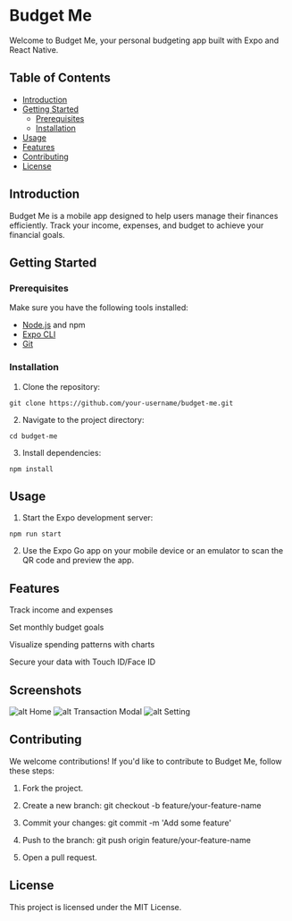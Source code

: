 # Budget Me

Welcome to Budget Me, your personal budgeting app built with Expo and React Native.

## Table of Contents

- [Introduction](#introduction)
- [Getting Started](#getting-started)
  - [Prerequisites](#prerequisites)
  - [Installation](#installation)
- [Usage](#usage)
- [Features](#features)
- [Contributing](#contributing)
- [License](#license)

## Introduction

Budget Me is a mobile app designed to help users manage their finances efficiently. Track your income, expenses, and budget to achieve your financial goals.

## Getting Started

### Prerequisites

Make sure you have the following tools installed:

- [Node.js](https://nodejs.org/) and npm
- [Expo CLI](https://docs.expo.dev/get-started/installation/)
- [Git](https://git-scm.com/)

### Installation

1. Clone the repository:
```
git clone https://github.com/your-username/budget-me.git
```

2. Navigate to the project directory:
```
cd budget-me
```

3. Install dependencies:   
```
npm install
```
 
## Usage

1. Start the Expo development server:
```
npm run start
```

2. Use the Expo Go app on your mobile device or an emulator to scan the QR code and preview the app.

## Features

Track income and expenses

Set monthly budget goals

Visualize spending patterns with charts

Secure your data with Touch ID/Face ID

## Screenshots

![alt Home](./assets/screenshot/Simulator-Screenshot-iPhone-15-Home.png)
![alt Transaction Modal](./assets/screenshot/Simulator-Screenshot-iPhone-15-transaction-modal.png)
![alt Setting](./assets/screenshot/Simulator-Screenshot-iPhone-15-setting.png)

## Contributing

We welcome contributions! If you'd like to contribute to Budget Me, follow these steps:

1. Fork the project.

2. Create a new branch: git checkout -b feature/your-feature-name

3. Commit your changes: git commit -m 'Add some feature'

4. Push to the branch: git push origin feature/your-feature-name

5. Open a pull request.

## License

This project is licensed under the MIT License.
